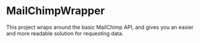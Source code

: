 # MailChimpWrapper
This project wraps around the basic MailChimp API, and gives you an easier and more readable solution for requesting data.
